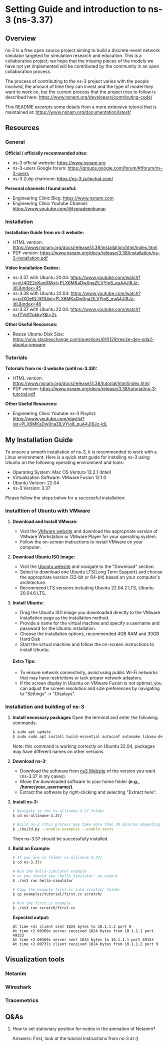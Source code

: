 # Setting Guide and introduction to ns-3 (ns-3.37) 
## Overview
ns-3 is a free open source project aiming to build a discrete-event network simulator targeted for simulation research and education. This is a collaborative project; we hope that the missing pieces of the models we have not yet implemented will be contributed by the community in an open collaboration process.

The process of contributing to the ns-3 project varies with the people involved, the amount of time they can invest and the type of model they want to work on, but the current process that the project tries to follow is described here: https://www.nsnam.org/developers/contributing-code/

This README excerpts some details from a more extensive tutorial that is maintained at: https://www.nsnam.org/documentation/latest/

## Resources
### General
**Official / officially recommended sites:**
- ns-3 official website: https://www.nsnam.org
- ns-3-users Google forum: https://groups.google.com/forum/#!forum/ns-3-users
- ns-3 Zulip chatroom: https://ns-3.zulipchat.com/

**Personal channels I found useful:**
- Engineering Clinic Blog: https://www.nsnam.com
- Engineering Clinic Youtube Channel: https://www.youtube.com/@tspradeepkumar


### Installation
**Installation Guide from ns-3 website:**
- HTML version: https://www.nsnam.org/docs/release/3.38/installation/html/index.html
- PDF version: https://www.nsnam.org/docs/release/3.38/installation/ns-3-installation.pdf

**Video Installation Guides:**
- ns-3.37 with Ubuntu 20.04: https://www.youtube.com/watch?v=vU4GE2oKao0&list=PLX6MKaDw0naZILVYjo8_quA4JI8Jz-idL&index=45
- ns-3.38 with Ubuntu 22.04: https://www.youtube.com/watch?v=crIXDeRL3tE&list=PLX6MKaDw0naZILVYjo8_quA4JI8Jz-idL&index=46
- ns-3.37 with Ubuntu 22.04: https://www.youtube.com/watch?v=fTVd1TukkvY&t=2s

**Other Useful Resources:**
- Resize Ubuntu Disk Size: https://unix.stackexchange.com/questions/610129/resize-dev-sda2-ubuntu-vmware

### Tutorials
**Tutorials from ns-3 website (until ns-3.38):**
- HTML version: https://www.nsnam.org/docs/release/3.38/tutorial/html/index.html
- PDF version: https://www.nsnam.org/docs/release/3.38/tutorial/ns-3-tutorial.pdf

**Other Useful Resources:**
- Engineering Clinic Youtube ns-3 Playlist: https://www.youtube.com/playlist?list=PLX6MKaDw0naZILVYjo8_quA4JI8Jz-idL



## My Installation Guide 
To ensure a smooth installation of ns-3, it is recommended to work with a Linux environment. Here is a quick start guide for installing ns-3 using Ubuntu on the following operating environment and tools:

* Operating System: Mac OS Ventura 13.2.1 (Intel)
* Virtualization Software: VMware Fusion 12.1.0
* Ubuntu Version: 22.04
* ns-3 Version: 3.37

Please follow the steps below for a successful installation:

### Installtion of Ubuntu with VMware
1. **Download and Install VMware:**
   - Visit the [VMware website](https://www.vmware.com/) and download the appropriate version of VMware Workstation or VMware Player for your operating system.
   - Follow the on-screen instructions to install VMware on your computer.

2. **Download Ubuntu ISO Image:**
   - Visit the [Ubuntu website](https://ubuntu.com/) and navigate to the "Download" section.
   - Select to download one Ubuntu LTS(Long Term Support) and choose the appropriate version (32-bit or 64-bit) based on your computer's architecture.
   - Recommend LTS versions including Ubuntu 22.04.2 LTS, Ubuntu 20.04.6 LTS. 
3. **Install Ubuntu:**
   - Drag the Ubuntu ISO image you downloaded directly to the VMware installation page as the installation method.
   - Provide a name for the virtual machine and specify a username and password for the Ubuntu installation.
   - Choose the installation options, recommended 4GB RAM and 30GB Hard Disk
   - Start the virtual machine and follow the on-screen instructions to install Ubuntu.

    #### Extra Tips:
    - To ensure network connectivity, avoid using public Wi-Fi networks that may have restrictions or lack proper network adapters.
    - If the screen display in Ubuntu on VMware Fusion is not optimal, you can adjust the screen resolution and size preferences by navigating to "Settings" -> "Displays".


### Installation and building of ns-3
1. **Install necessary packages**
    Open the terminal and enter the following commands:
    ```bash
    $ sudo apt update 
    $ sudo sudo apt install build-essential autoconf automake libxmu-dev g++ python3 python3-dev pkg-config sqlite3 cmake python3-setuptools git qtbase5-dev qtchooser qt5-qmake qtbase5-dev-tools gir1.2-goocanvas-2.0 python3-gi python3-gi-cairo python3-pygraphviz gir1.2-gtk-3.0 ipython3 openmpi-bin openmpi-common openmpi-doc libopenmpi-dev autoconf cvs bzr unrar gsl-bin libgsl-dev libgslcblas0 wireshark tcpdump sqlite sqlite3 libsqlite3-dev  libxml2 libxml2-dev libc6-dev libc6-dev-i386 libclang-dev llvm-dev automake python3-pip libxml2 libxml2-dev libboost-all-dev
    ```
    Note: this command is working correctly on Ubuntu 22.04, packages may have different names on other versions.

2. **Download ns-3:**
   - Download the software from [ns3 Website](https://nsnam.org ) of the version you want (ns-3.37 in my cases).
   - Move the downloaded software to your home folder **(e.g., /home/your_username/)**.
   - Extract the software by right-clicking and selecting "Extract here".

3. **Install ns-3:**
    ```bash
    # Navigate to the ns-allinone-3.37 folder
    $ cd ns-allinone-3.37/
    
    # Build ns-3 (this process may take more than 30 minutes depending on your system resources)
    $ ./build.py --enable-examples --enable-tests
    ```
    Then ns-3.37 should be successfully installed.

4. **Build an Example:**
    ```bash
    # If you are in folder ns-allinone-3.37/
    $ cd ns-3.37/
    
    # Run the hello-simulator example 
    # => you should see 'Hello Simulator' as output
    $ ./ns3 run hello-simulator
    
    # Copy the example first.cc into scratch/ folder
    $ cp examples/tutorial/first.cc scratch/
    
    # Run the first.cc example
    $ ./ns3 run scratch/first.cc
    ```
    **Expected output:**
    ```
    At time +2s client sent 1024 bytes to 10.1.1.2 port 9 
    At time +2.00369s server received 1024 bytes from 10.1.1.1 port 49153 
    At time +2.00369s server sent 1024 bytes to 10.1.1.1 port 49153 
    At time +2.00737s client received 1024 bytes from 10.1.1.2 port 9
    ```

## Visualization tools
### Netanim
### Wireshark
### Tracemetrics
## Q&As
1. How to set stationary position for nodes in the animation of Netanim?

   Answers:
   First, look at the tutorial instructions from ns-3 at ()
   
    
